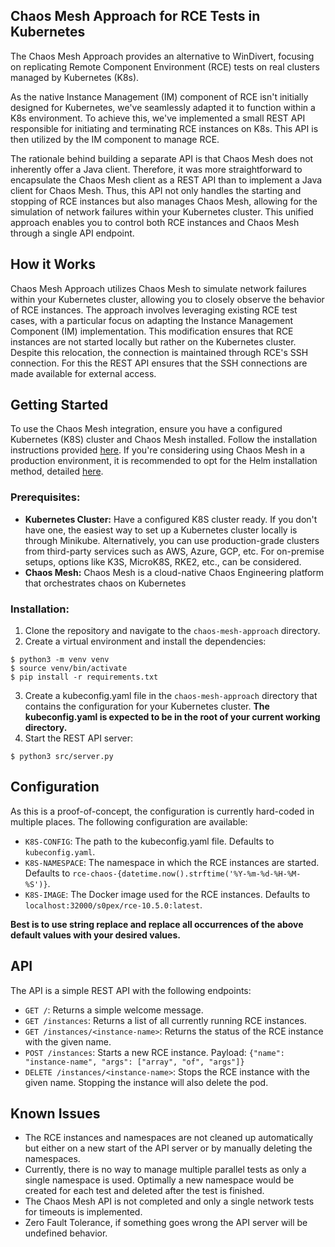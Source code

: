 ## Chaos Mesh Approach for RCE Tests in Kubernetes

The Chaos Mesh Approach provides an alternative to WinDivert, focusing on replicating Remote Component Environment (RCE)
tests on real clusters managed by Kubernetes (K8s).

As the native Instance Management (IM) component of RCE isn't initially designed for Kubernetes, we've seamlessly
adapted it to function within a K8s environment. To achieve this, we've implemented a small REST API responsible for
initiating and terminating RCE instances on K8s. This API is then utilized by the IM component to manage RCE.

The rationale behind building a separate API is that Chaos Mesh does not inherently offer a Java client. Therefore, it
was more straightforward to encapsulate the Chaos Mesh client as a REST API than to implement a Java client for Chaos
Mesh. Thus, this API not only handles the starting and stopping of RCE instances but also manages Chaos Mesh, allowing
for the
simulation of network failures within your Kubernetes cluster. This unified approach enables you to control both RCE
instances and Chaos Mesh through a single API endpoint.

## How it Works

Chaos Mesh Approach utilizes Chaos Mesh to simulate network failures within your Kubernetes cluster, allowing you to
closely observe the behavior of RCE instances.
The approach involves leveraging existing RCE test cases, with a particular focus on adapting the Instance Management
Component (IM) implementation.
This modification ensures that RCE instances are not started locally but rather on the Kubernetes cluster. Despite this
relocation, the connection is maintained through RCE's SSH connection. For this the REST API ensures that the SSH
connections are made available for external access.

## Getting Started

To use the Chaos Mesh integration, ensure you have a configured Kubernetes (K8S) cluster and Chaos Mesh installed.
Follow the installation instructions provided [here](https://chaos-mesh.org/docs/quick-start). If you're considering
using Chaos Mesh in a production environment, it is recommended to opt for the Helm installation method,
detailed [here](https://chaos-mesh.org/docs/production-installation-using-helm/).

### Prerequisites:

- **Kubernetes Cluster:** Have a configured K8S cluster ready. If you don't have one, the easiest way to set up a
  Kubernetes cluster locally is through Minikube. Alternatively, you can use production-grade clusters from third-party
  services such as AWS, Azure, GCP, etc. For on-premise setups, options like K3S, MicroK8S, RKE2, etc., can be
  considered.
- **Chaos Mesh:** Chaos Mesh is a cloud-native Chaos Engineering platform that orchestrates chaos on Kubernetes

### Installation:

1. Clone the repository and navigate to the `chaos-mesh-approach` directory.
2. Create a virtual environment and install the dependencies:

```shell
$ python3 -m venv venv
$ source venv/bin/activate
$ pip install -r requirements.txt
```

3. Create a kubeconfig.yaml file in the `chaos-mesh-approach` directory that contains the configuration for your
   Kubernetes cluster. **The kubeconfig.yaml is expected to be in the root of your current working directory.**
4. Start the REST API server:

```shell
$ python3 src/server.py
```

## Configuration

As this is a proof-of-concept, the configuration is currently hard-coded in multiple places.
The following configuration are available:

- `K8S-CONFIG`: The path to the kubeconfig.yaml file. Defaults to `kubeconfig.yaml`.
- `K8S-NAMESPACE`: The namespace in which the RCE instances are started. Defaults
  to `rce-chaos-{datetime.now().strftime('%Y-%m-%d-%H-%M-%S')}`.
- `K8S-IMAGE`: The Docker image used for the RCE instances. Defaults to `localhost:32000/s0pex/rce-10.5.0:latest`.

**Best is to use string replace and replace all occurrences of the above default values with your desired values.**

## API
The API is a simple REST API with the following endpoints:
- `GET /`: Returns a simple welcome message.
- `GET /instances`: Returns a list of all currently running RCE instances.
- `GET /instances/<instance-name>`: Returns the status of the RCE instance with the given name.
- `POST /instances`: Starts a new RCE instance. Payload: `{"name": "instance-name", "args": ["array", "of", "args"]}`
- `DELETE /instances/<instance-name>`: Stops the RCE instance with the given name. Stopping the instance will also
  delete the pod.


## Known Issues
- The RCE instances and namespaces are not cleaned up automatically but either on a new start of the API server or by
  manually deleting the namespaces.
- Currently, there is no way to manage multiple parallel tests as only a single namespace is used. Optimally a new
  namespace would be created for each test and deleted after the test is finished.
- The Chaos Mesh API is not completed and only a single network tests for timeouts is implemented.
- Zero Fault Tolerance, if something goes wrong the API server will be undefined behavior.

